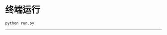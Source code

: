 # 终端运行

```shell
python run.py
```
**********************************************************************************************************************************************************************************************************************************************************************************************************************************************************************************************************************************************************